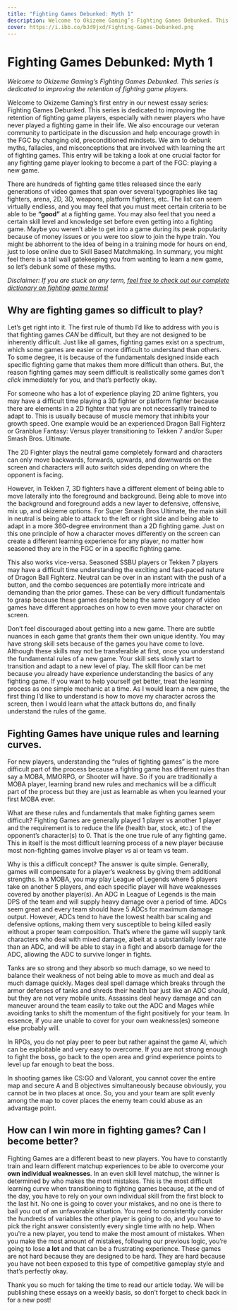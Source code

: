 ```yaml
---
title: "Fighting Games Debunked: Myth 1"
description: Welcome to Okizeme Gaming’s Fighting Games Debunked. This series is dedicated to improving the retention of fighting game players.
cover: https://i.ibb.co/bJd9jxd/Fighting-Games-Debunked.png
---
```


# Fighting Games Debunked: Myth 1

*Welcome to Okizeme Gaming’s Fighting Games Debunked. This series is dedicated to improving the retention of fighting game players.*

Welcome to Okizeme Gaming’s first entry in our newest essay series: Fighting Games Debunked. This series is dedicated to improving the retention of fighting game players, especially with newer players who have never played a fighting game in their life. We also encourage our veteran community to participate in the discussion and help encourage growth in the FGC by changing old, preconditioned mindsets. We aim to debunk myths, fallacies, and misconceptions that are involved with learning the art of fighting games. This entry will be taking a look at one crucial factor for any fighting game player looking to become a part of the FGC: playing a new game.

There are hundreds of fighting game titles released since the early generations of video games that span over several typographies like tag fighters, arena, 2D, 3D, weapons, platform fighters, etc. The list can seem virtually endless, and you may feel that you must meet certain criteria to be able to be **“good”** at a fighting game. You may also feel that you need a certain skill level and knowledge set before even getting into a fighting game. Maybe you weren’t able to get into a game during its peak popularity because of money issues or you were too slow to join the hype train. You might be abhorrent to the idea of being in a training mode for hours on end, just to lose online due to Skill Based Matchmaking. In summary, you might feel there is a tall wall gatekeeping you from wanting to learn a new game, so let’s debunk some of these myths.

*Disclaimer: If you are stuck on any term, [feel free to check out our 
complete dictionary on fighting game terms!](https://okizeme.com/posts/complete-fgc-dictionary)*

## Why are fighting games so difficult to play?

Let’s get right into it. The first rule of thumb I’d like to address with you is that fighting games *CAN* be difficult, but they are not designed to be inherently difficult. Just like all games, fighting games exist on a spectrum, which some games are easier or more difficult to understand than others. To some degree, it is because of the fundamentals designed inside each specific fighting game that makes them more difficult than others. But, the reason fighting games may seem difficult is realistically some games don’t *click* immediately for you, and that’s perfectly okay. 

For someone who has a lot of experience playing 2D anime fighters, you may have a difficult time playing a 3D fighter or platform fighter because there are elements in a 2D fighter that you are not necessarily trained to adapt to. This is usually because of muscle memory that inhibits your growth speed. One example would be an experienced Dragon Ball Fighterz or Granblue Fantasy: Versus player transitioning to Tekken 7 and/or Super Smash Bros. Ultimate. 

The 2D Fighter plays the neutral game completely forward and characters can only move backwards, forwards, upwards, and downwards on the screen and characters will auto switch sides depending on where the opponent is facing. 

However, in Tekken 7, 3D fighters have a different element of being able to move laterally into the foreground and background. Being able to move into the background and foreground adds a new layer to defensive,  offensive, mix up, and okizeme options. For Super Smash Bros Ultimate, the main skill in neutral is being able to attack to the left or right side and being able to adapt in a more 360-degree environment than a 2D fighting game. Just on this one principle of how a character moves differently on the screen can create a different learning experience for any player, no matter how seasoned they are in the FGC or in a specific fighting game.

This also works vice-versa. Seasoned SSBU players or Tekken 7 players may have a difficult time understanding the exciting and fast-paced nature of Dragon Ball Fighterz. Neutral can be over in an instant with the push of a button, and the combo sequences are potentially more intricate and demanding than the prior games. These can be very difficult fundamentals to grasp because these games despite being the same category of video games have different approaches on how to even move your character on screen. 

Don’t feel discouraged about getting into a new game. There are subtle nuances in each game that grants them their own unique identity. You may have strong skill sets because of the games you have come to love. Although these skills may not be transferable at first, once you understand the fundamental rules of a new game. Your skill sets slowly start to transition and adapt to a new level of play. The skill floor can be met because you already have experience understanding the basics of any fighting game. If you want to help yourself get better, treat the learning process as one simple mechanic at a time. As I would learn a new game, the first thing I’d like to understand is how to move my character across the screen, then I would learn what the attack buttons do, and finally understand the rules of the game.                                                        
## Fighting Games have unique rules and learning curves.
For new players, understanding the “rules of fighting games” is the more difficult part of the process because a fighting game has different rules than say a MOBA, MMORPG, or Shooter will have. So if you are traditionally a MOBA player, learning brand new rules and mechanics will be a difficult part of the process but they are just as learnable as when you learned your first MOBA ever.

What are these rules and fundamentals that make fighting games seem difficult? Fighting Games are generally played 1 player vs another 1 player and the requirement is to reduce the life (health bar, stock, etc.) of the opponent’s character(s) to 0. That is the one true rule of any fighting game. This in itself is the most difficult learning process of a new player because most non-fighting games involve player vs ai or team vs team. 

Why is this a difficult concept? The answer is quite simple. Generally, games will compensate for a player’s weakness by giving them additional strengths. In a MOBA, you may play League of Legends where 5 players take on another 5 players, and each specific player will have weaknesses covered by another player(s). An ADC in League of Legends is the main DPS of the team and will supply heavy damage over a period of time. ADCs seem great and every team should have 5 ADCs for maximum damage output. However, ADCs tend to have the lowest health bar scaling and defensive options, making them very susceptible to being killed easily without a proper team composition. That’s where the game will supply tank characters who deal with mixed damage, albeit at a substantially lower rate than an ADC, and will be able to stay in a fight and absorb damage for the ADC, allowing the ADC to survive longer in fights.

Tanks are so strong and they absorb so much damage, so we need to balance their weakness of not being able to move as much and deal as much damage quickly. Mages deal spell damage which breaks through the armor defenses of tanks and shreds their health bar just like an ADC should, but they are not very mobile units. Assassins deal heavy damage and can maneuver around the team easily to take out the ADC and Mages while avoiding tanks to shift the momentum of the fight positively for your team. In essence, if you are unable to cover for your own weakness(es) someone else probably will.

In RPGs, you do not play peer to peer but rather against the game AI, which can be exploitable and very easy to overcome. If you are not strong enough to fight the boss, go back to the open area and grind experience points to level up far enough to beat the boss.

In shooting games like CS:GO and Valorant, you cannot cover the entire map and secure A and B objectives simultaneously because obviously, you cannot be in two places at once. So, you and your team are split evenly among the map to cover places the enemy team could abuse as an advantage point.

## How can I win more in fighting games? Can I become better?

Fighting Games are a different beast to new players. You have to constantly train and learn different matchup experiences to be able to overcome your **own individual weaknesses**. In an even skill level matchup, the winner is determined by who makes the most mistakes. This is the most difficult learning curve when transitioning to fighting games because, at the end of the day, you have to rely on your own individual skill from the first block to the last hit. No one is going to cover your mistakes, and no one is there to bail you out of an unfavorable situation. You need to consistently consider the hundreds of variables the other player is going to do, and you have to pick the right answer consistently every single time with no help. When you're a new player, you tend to make the most amount of mistakes. When you make the most amount of mistakes, following our previous logic, you’re going to lose **a lot** and that can be a frustrating experience. These games are not hard because they are designed to be hard. They are hard because you have not been exposed to this type of competitive gameplay style and that’s perfectly okay.

Thank you so much for taking the time to read our article today. We will be publishing these essays on a weekly basis, so don’t forget to check back in for a new post!